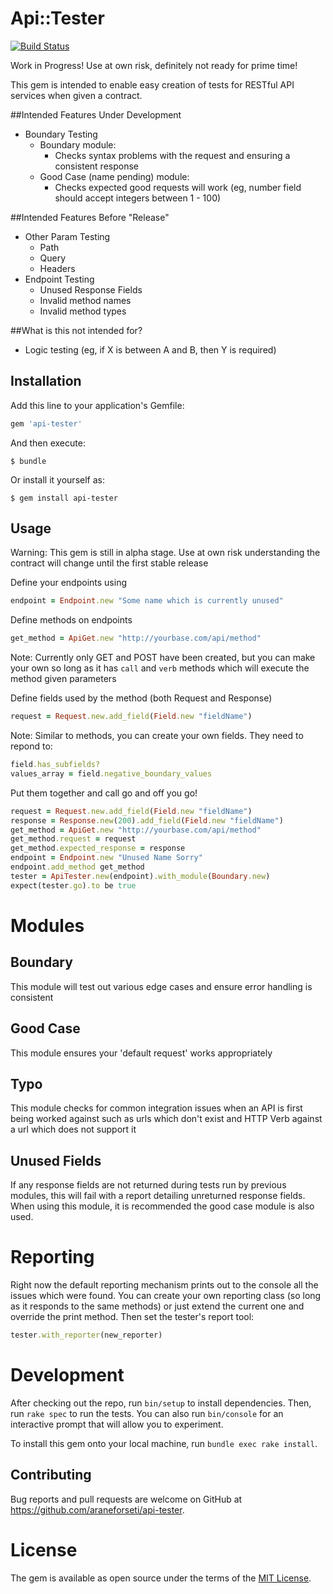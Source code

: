 # Api::Tester
[![Build Status](https://travis-ci.org/araneforseti/api-tester.svg?branch=master)](https://travis-ci.org/araneforseti/api-tester)

Work in Progress! Use at own risk, definitely not ready 
for prime time!

This gem is intended to enable easy creation of tests for 
RESTful API services when given a contract.

##Intended Features Under Development

- Boundary Testing 
    - Boundary module: 
        - Checks syntax problems with the request and 
        ensuring a consistent response
    - Good Case (name pending) module: 
        - Checks expected good requests will work 
        (eg, number field should accept integers 
        between 1 - 100)
    
##Intended Features Before "Release"

- Other Param Testing
    - Path
    - Query
    - Headers
- Endpoint Testing
    - Unused Response Fields
    - Invalid method names
    - Invalid method types
    
##What is this not intended for?

- Logic testing (eg, if X is between A and B, then Y is 
required)

## Installation

Add this line to your application's Gemfile:

```ruby
gem 'api-tester'
```

And then execute:

    $ bundle

Or install it yourself as:

    $ gem install api-tester

## Usage

Warning: This gem is still in alpha stage. Use at own risk 
understanding the contract will change until the first 
stable release

Define your endpoints using
```ruby
endpoint = Endpoint.new "Some name which is currently unused"
```

Define methods on endpoints

```ruby
get_method = ApiGet.new "http://yourbase.com/api/method"
```
Note: Currently only GET and POST have been created, but 
you can make your own so long as it has `call` and `verb` methods 
which will execute the method given parameters

Define fields used by the method (both Request and Response)
```ruby
request = Request.new.add_field(Field.new "fieldName")
```
Note: Similar to methods, you can create your own fields. 
They need to repond to:
```ruby
field.has_subfields?
values_array = field.negative_boundary_values
```

Put them together and call go and off you go!
```ruby
request = Request.new.add_field(Field.new "fieldName")
response = Response.new(200).add_field(Field.new "fieldName")
get_method = ApiGet.new "http://yourbase.com/api/method"
get_method.request = request
get_method.expected_response = response
endpoint = Endpoint.new "Unused Name Sorry"
endpoint.add_method get_method
tester = ApiTester.new(endpoint).with_module(Boundary.new)
expect(tester.go).to be true

```

# Modules
## Boundary
This module will test out various edge cases and 
ensure error handling is consistent

## Good Case
This module ensures your 'default request' works 
appropriately

## Typo
This module checks for common integration issues when an 
API is first being worked against such as urls which don't 
exist and HTTP Verb against a url which does not support it

## Unused Fields
If any response fields are not returned during tests run
by previous modules, this will fail with a report 
detailing unreturned response fields. When using this 
module, it is recommended the good case module is also 
used.

# Reporting
Right now the default reporting mechanism prints out to 
the console all the issues which were found. You can 
create your own reporting class (so long as it responds 
to the same methods) or just extend the current one and 
override the print method. Then set the tester's report 
tool:
```ruby
tester.with_reporter(new_reporter)
```

# Development

After checking out the repo, run `bin/setup` to install 
dependencies. Then, run `rake spec` to run the tests. 
You can also run `bin/console` for an interactive prompt 
that will allow you to experiment.

To install this gem onto your local machine, 
run `bundle exec rake install`.

## Contributing

Bug reports and pull requests are welcome on GitHub at 
https://github.com/araneforseti/api-tester.


# License

The gem is available as open source under the terms 
of the [MIT License](http://opensource.org/licenses/MIT).


